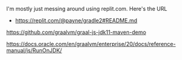 I'm mostly just messing around using replit.com.  Here's the URL
* https://replit.com/@payne/gradle2#README.md

https://github.com/graalvm/graal-js-jdk11-maven-demo

https://docs.oracle.com/en/graalvm/enterprise/20/docs/reference-manual/js/RunOnJDK/



